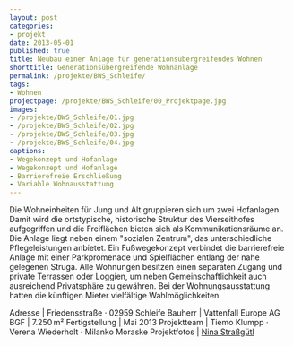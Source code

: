 ```yaml
---
layout: post
categories:
- projekt
date: 2013-05-01
published: true
title: Neubau einer Anlage für generationsübergreifendes Wohnen
shorttitle: Generationsübergreifende Wohnanlage
permalink: /projekte/BWS_Schleife/
tags: 
- Wohnen
projectpage: /projekte/BWS_Schleife/00_Projektpage.jpg
images:
- /projekte/BWS_Schleife/01.jpg
- /projekte/BWS_Schleife/02.jpg
- /projekte/BWS_Schleife/03.jpg
- /projekte/BWS_Schleife/04.jpg
captions:
- Wegekonzept und Hofanlage
- Wegekonzept und Hofanlage
- Barrierefreie Erschließung
- Variable Wohnausstattung
---
```

Die Wohneinheiten für Jung und Alt gruppieren sich um zwei Hofanlagen. Damit wird die ortstypische, historische Struktur des Vierseithofes aufgegriffen und die Freiflächen bieten sich als Kommunikationsräume an. Die Anlage liegt neben einem "sozialen Zentrum", das unterschiedliche Pflegeleistungen anbietet. Ein Fußwegekonzept verbindet die barrierefreie Anlage mit einer Parkpromenade und Spielflächen entlang der nahe gelegenen Struga. Alle Wohnungen besitzen einen separaten Zugang und private Terrassen oder Loggien, um neben Gemeinschaftlichkeit auch ausreichend Privatsphäre zu gewähren. Bei der Wohnungsausstattung hatten die künftigen Mieter vielfältige Wahlmöglichkeiten. 

Adresse				|	Friedensstraße · 02959 Schleife
Bauherr				|	Vattenfall Europe AG
BGF					|	7.250 m²
Fertigstellung		|	Mai 2013
Projektteam			|	Tiemo Klumpp · Verena Wiederholt · Milanko Moraske
Projektfotos		|	[Nina Straßgütl](http://www.ninastrg.de/)